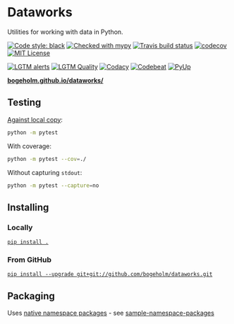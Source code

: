 # Dataworks
Utilities for working with data in Python.

[![Code style: black](https://img.shields.io/badge/code%20style-black-000000.svg)](https://github.com/psf/black)
[![Checked with mypy](https://img.shields.io/badge/mypy-checked-blue)](https://mypy.readthedocs.io/en/stable/)
[![Travis build status](https://api.travis-ci.org/bogeholm/dataworks.svg?branch=master)](https://travis-ci.org/bogeholm/dataworks)
[![codecov](https://codecov.io/gh/bogeholm/dataworks/branch/master/graph/badge.svg)](https://codecov.io/gh/bogeholm/dataworks)
[![MIT License](https://img.shields.io/badge/License-MIT-blue.svg)](LICENSE)

[![LGTM alerts](https://img.shields.io/lgtm/alerts/g/bogeholm/dataworks.svg?logo=lgtm&logoWidth=18)](https://lgtm.com/projects/g/bogeholm/dataworks/alerts/)
[![LGTM Quality](https://img.shields.io/lgtm/grade/python/github/bogeholm/dataworks.svg?logo=lgtm&logoWidth=18)](https://lgtm.com/projects/g/bogeholm/dataworks/context:python)
[![Codacy](https://api.codacy.com/project/badge/Grade/44e0328191574bf6bcf63b9e307a0024)](https://app.codacy.com/manual/bogeholm/dataworks/dashboard)
[![Codebeat](https://codebeat.co/badges/12172b77-cbda-4c87-b3ae-c9baf5036e73)](https://codebeat.co/projects/github-com-bogeholm-dataworks-master)
[![PyUp](https://pyup.io/repos/github/bogeholm/dataworks/shield.svg?t=1600448453100)](https://pyup.io)

**[bogeholm.github.io/dataworks/](https://bogeholm.github.io/dataworks/)**

## Testing
[Against local copy](https://docs.pytest.org/en/latest/goodpractices.html):
```bash
python -m pytest
```
With coverage:
```bash
python -m pytest --cov=./
```
Without capturing `stdout`:
```bash
python -m pytest --capture=no
```

## Installing
### Locally
[`pip install .`](https://stackoverflow.com/questions/1471994/what-is-setup-py)

### From GitHub
[`pip install --upgrade git+git://github.com/bogeholm/dataworks.git`](https://stackoverflow.com/questions/15268953/how-to-install-python-package-from-github)

## Packaging
Uses [native namespace packages](https://packaging.python.org/guides/packaging-namespace-packages/#native-namespace-packages) - see [sample-namespace-packages](https://github.com/pypa/sample-namespace-packages/tree/master/native)


